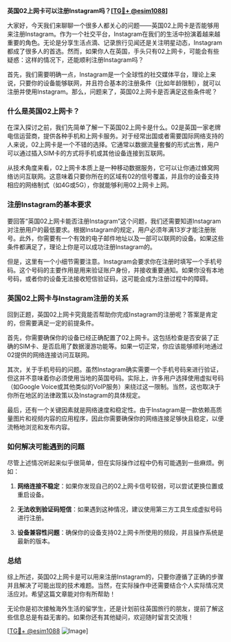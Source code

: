 **英国02上网卡可以注册Instagram吗？[[TG💪+ @esim1088](https://t.me/s/esim1088)]**

大家好，今天我们来聊聊一个很多人都关心的问题——英国02上网卡是否能够用来注册Instagram。作为一个社交平台，Instagram在我们的生活中扮演着越来越重要的角色。无论是分享生活点滴、记录旅行见闻还是关注明星动态，Instagram都成了很多人的首选。然而，如果你人在英国，手头只有02上网卡，可能会有些疑惑：这样的情况下，还能顺利注册Instagram吗？

首先，我们需要明确一点，Instagram是一个全球性的社交媒体平台，理论上来说，只要你的设备能够联网，并且符合基本的注册条件（比如年龄限制），就可以注册并使用Instagram。那么，问题来了，英国02上网卡是否满足这些条件呢？

### 什么是英国02上网卡？

在深入探讨之前，我们先简单了解一下英国02上网卡是什么。02是英国一家老牌电信运营商，提供各种手机和上网卡服务。对于经常出国或者需要国际网络支持的人来说，02上网卡是一个不错的选择。它通常以数据流量套餐的形式出售，用户可以通过插入SIM卡的方式将手机或其他设备连接到互联网。

从技术角度来看，02上网卡本质上是一种移动数据服务，它可以让你通过蜂窝网络访问互联网。这意味着只要你所在的区域有02的信号覆盖，并且你的设备支持相应的网络制式（如4G或5G），你就能够利用02上网卡上网。

### 注册Instagram的基本要求

要回答“英国02上网卡能否注册Instagram”这个问题，我们还需要知道Instagram对注册用户的最低要求。根据Instagram的规定，用户必须年满13岁才能注册账号。此外，你需要有一个有效的电子邮件地址以及一部可以联网的设备。如果这些条件都满足了，理论上你是可以成功注册Instagram的。

但是，这里有一个小细节需要注意。Instagram会要求你在注册时填写一个手机号码。这个号码的主要作用是用来验证账户身份，并接收重要通知。如果你没有本地号码，或者你的设备无法接收短信验证码，这可能会成为注册过程中的障碍。

### 英国02上网卡与Instagram注册的关系

回到正题，英国02上网卡究竟能否帮助你完成Instagram的注册呢？答案是肯定的，但需要满足一定的前提条件。

首先，你需要确保你的设备已经正确配置了02上网卡。这包括检查是否安装了正确的SIM卡、是否启用了数据漫游功能等。如果一切正常，你应该能够顺利地通过02提供的网络连接访问互联网。

其次，关于手机号码的问题。虽然Instagram确实需要一个手机号码来进行验证，但这并不意味着你必须使用当地的英国号码。实际上，许多用户选择使用虚拟号码（如Google Voice或其他类似的VoIP服务）来绕过这一限制。当然，这也取决于你所在地区的法律政策以及Instagram的具体规定。

最后，还有一个关键因素就是网络速度和稳定性。由于Instagram是一款依赖高质量图片和视频内容的应用程序，因此你需要确保你的网络连接足够快且稳定，以便流畅地浏览和发布内容。

### 如何解决可能遇到的问题

尽管上述情况听起来似乎很简单，但在实际操作过程中仍有可能遇到一些麻烦。例如：

1. **网络连接不稳定**：如果你发现自己的02上网卡信号较弱，可以尝试更换位置或重启设备。
   
2. **无法收到验证码短信**：如果遇到这种情况，建议使用第三方工具生成虚拟号码进行注册。

3. **设备兼容性问题**：确保你的设备支持02上网卡所使用的频段，并且操作系统是最新的版本。

### 总结

综上所述，英国02上网卡是可以用来注册Instagram的，只要你遵循了正确的步骤并且解决了可能出现的技术难题。当然，在实际操作中还需要结合个人实际情况灵活应对。希望这篇文章能对你有所帮助！

无论你是初次接触海外生活的留学生，还是计划前往英国旅行的朋友，提前了解这些信息总是有益无害的。如果你还有其他疑问，欢迎随时留言交流哦！

[[TG💪+ @esim1088](https://t.me/s/esim1088) ![Image](https://i.postimg.cc/4NQfJmqS/Snipaste-2025-05-13-00-14-12.png)]